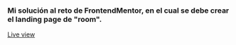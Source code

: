 ### Mi solución al reto de FrontendMentor, en el cual se debe crear el landing page de "room".

[Live view](https://lamaolo.github.io/room-landingpage/)
